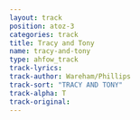 ```yaml
---
layout: track
position: atoz-3
categories: track
title: Tracy and Tony
name: tracy-and-tony
type: ahfow_track
track-lyrics: 
track-author: Wareham/Phillips
track-sort: "TRACY AND TONY"
track-alpha: T
track-original: 
---
```

